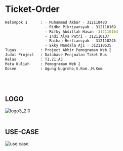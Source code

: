 # Ticket-Order
```bash
Kelompok 1      : - Muhammad Akbar - 312110483
                  - Ridho Pikriyansyah - 312110169
                  - Rifky Abdillah Hasan -312110164
                  - Indi Alya Putri - 312110137                  
                  - Raihan Herfiansyah - 312110245
                  - Ekky Mandala Aji - 312110535
Tugas           : Project Akhir Pemograman Web 2
Judul Project   : Database Penjualan Tiket Bus
Kelas           : TI.21.A3
Mata Kuliah     : Pemograman Web 2
Dosen           : Agung Nugroho,S.Kom.,M.Kom
```
</br></br>
 
## **LOGO**

![logo3_2 0](https://github.com/Akbaroke/ticket-order/assets/115305578/bdac052f-ba7e-47b9-940b-7268d4d825f3)
</br></br>
## **USE-CASE**

![use case](https://github.com/Akbaroke/ticket-order/assets/115305578/999ed7c0-6de9-47ad-af49-d93ec237c8c5)

